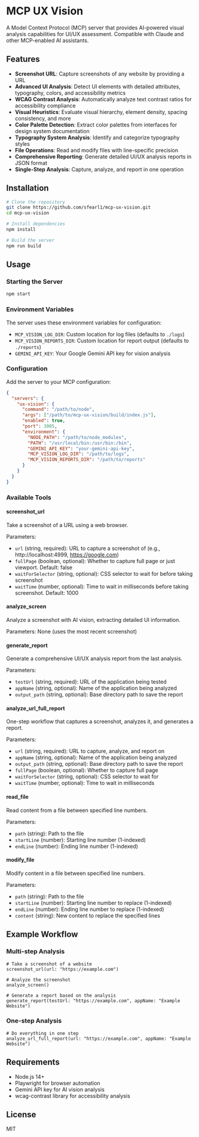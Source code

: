 # MCP UX Vision

A Model Context Protocol (MCP) server that provides AI-powered visual analysis capabilities for UI/UX assessment. Compatible with Claude and other MCP-enabled AI assistants.

## Features

- **Screenshot URL**: Capture screenshots of any website by providing a URL
- **Advanced UI Analysis**: Detect UI elements with detailed attributes, typography, colors, and accessibility metrics
- **WCAG Contrast Analysis**: Automatically analyze text contrast ratios for accessibility compliance
- **Visual Heuristics**: Evaluate visual hierarchy, element density, spacing consistency, and more
- **Color Palette Detection**: Extract color palettes from interfaces for design system documentation
- **Typography System Analysis**: Identify and categorize typography styles
- **File Operations**: Read and modify files with line-specific precision
- **Comprehensive Reporting**: Generate detailed UI/UX analysis reports in JSON format
- **Single-Step Analysis**: Capture, analyze, and report in one operation

## Installation

```bash
# Clone the repository
git clone https://github.com/sfearl1/mcp-ux-vision.git
cd mcp-ux-vision

# Install dependencies
npm install

# Build the server
npm run build
```

## Usage

### Starting the Server

```bash
npm start
```

### Environment Variables

The server uses these environment variables for configuration:

- `MCP_VISION_LOG_DIR`: Custom location for log files (defaults to `./logs`)
- `MCP_VISION_REPORTS_DIR`: Custom location for report output (defaults to `./reports`)
- `GEMINI_API_KEY`: Your Google Gemini API key for vision analysis

### Configuration

Add the server to your MCP configuration:

```json
{
  "servers": {
    "ux-vision": {
      "command": "/path/to/node",
      "args": ["/path/to/mcp-ux-vision/build/index.js"],
      "enabled": true,
      "port": 3005,
      "environment": {
        "NODE_PATH": "/path/to/node_modules",
        "PATH": "/usr/local/bin:/usr/bin:/bin",
        "GEMINI_API_KEY": "your-gemini-api-key",
        "MCP_VISION_LOG_DIR": "/path/to/logs",
        "MCP_VISION_REPORTS_DIR": "/path/to/reports"
      }
    }
  }
}
```

### Available Tools

#### screenshot_url

Take a screenshot of a URL using a web browser.

Parameters:
- `url` (string, required): URL to capture a screenshot of (e.g., http://localhost:4999, https://google.com)
- `fullPage` (boolean, optional): Whether to capture full page or just viewport. Default: false
- `waitForSelector` (string, optional): CSS selector to wait for before taking screenshot
- `waitTime` (number, optional): Time to wait in milliseconds before taking screenshot. Default: 1000

#### analyze_screen

Analyze a screenshot with AI vision, extracting detailed UI information.

Parameters: None (uses the most recent screenshot)

#### generate_report

Generate a comprehensive UI/UX analysis report from the last analysis.

Parameters:
- `testUrl` (string, required): URL of the application being tested
- `appName` (string, optional): Name of the application being analyzed
- `output_path` (string, optional): Base directory path to save the report

#### analyze_url_full_report

One-step workflow that captures a screenshot, analyzes it, and generates a report.

Parameters:
- `url` (string, required): URL to capture, analyze, and report on
- `appName` (string, optional): Name of the application being analyzed
- `output_path` (string, optional): Base directory path to save the report
- `fullPage` (boolean, optional): Whether to capture full page
- `waitForSelector` (string, optional): CSS selector to wait for
- `waitTime` (number, optional): Time to wait in milliseconds

#### read_file

Read content from a file between specified line numbers.

Parameters:
- `path` (string): Path to the file
- `startLine` (number): Starting line number (1-indexed)
- `endLine` (number): Ending line number (1-indexed)

#### modify_file

Modify content in a file between specified line numbers.

Parameters:
- `path` (string): Path to the file
- `startLine` (number): Starting line number to replace (1-indexed)
- `endLine` (number): Ending line number to replace (1-indexed)
- `content` (string): New content to replace the specified lines

## Example Workflow

### Multi-step Analysis

```
# Take a screenshot of a website
screenshot_url(url: "https://example.com")

# Analyze the screenshot
analyze_screen()

# Generate a report based on the analysis
generate_report(testUrl: "https://example.com", appName: "Example Website")
```

### One-step Analysis

```
# Do everything in one step
analyze_url_full_report(url: "https://example.com", appName: "Example Website")
```

## Requirements

- Node.js 14+
- Playwright for browser automation
- Gemini API key for AI vision analysis
- wcag-contrast library for accessibility analysis

## License

MIT